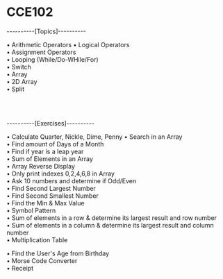 # CCE102

----------[Topics]----------

• Arithmetic Operators
• Logical Operators\
• Assignment Operators\
• Looping (While/Do-WHile/For)\
• Switch\
• Array\
• 2D Array\
• Split

<br/> <br/>

----------[Exercises]----------

• Calculate Quarter, Nickle, Dime, Penny
• Search in an Array\
• Find amount of Days of a Month\
• Find if year is a leap year\
• Sum of Elements in an Array\
• Array Reverse Display\
• Only print indexes 0,2,4,6,8 in Array\
• Ask 10 numbers and determine if Odd/Even\
• Find Second Largest Number\
• Find Second Smallest Number\
• Find the Min & Max Value\
• Symbol Pattern\
• Sum of elements in a row & determine its largest result and row number\
• Sum of elements in a column & determine its largest result and column number\
• Multiplication Table

• Find the User's Age from Birthday\
• Morse Code Converter\
• Receipt
